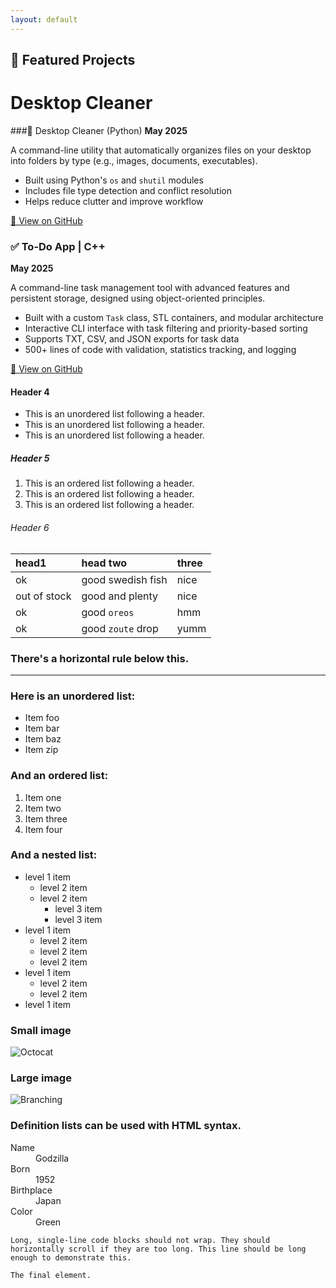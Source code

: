 ```yaml
---
layout: default
---
```

<!-- no manual header below -->

## 📁 Featured Projects

# Desktop Cleaner
###🧹 Desktop Cleaner (Python)
**May 2025**

A command-line utility that automatically organizes files on your desktop into folders by type (e.g., images, documents, executables).

- Built using Python's `os` and `shutil` modules
- Includes file type detection and conflict resolution
- Helps reduce clutter and improve workflow

[🔗 View on GitHub](https://github.com/huynh7978/Desktop_Cleaner)

### ✅ To-Do App | C++  
**May 2025**

A command-line task management tool with advanced features and persistent storage, designed using object-oriented principles.

- Built with a custom `Task` class, STL containers, and modular architecture  
- Interactive CLI interface with task filtering and priority-based sorting  
- Supports TXT, CSV, and JSON exports for task data  
- 500+ lines of code with validation, statistics tracking, and logging  

[🔗 View on GitHub](https://github.com/huynh7978/TODO-App)

#### Header 4

*   This is an unordered list following a header.
*   This is an unordered list following a header.
*   This is an unordered list following a header.

##### Header 5

1.  This is an ordered list following a header.
2.  This is an ordered list following a header.
3.  This is an ordered list following a header.

###### Header 6

| head1        | head two          | three |
|:-------------|:------------------|:------|
| ok           | good swedish fish | nice  |
| out of stock | good and plenty   | nice  |
| ok           | good `oreos`      | hmm   |
| ok           | good `zoute` drop | yumm  |

### There's a horizontal rule below this.

* * *

### Here is an unordered list:

*   Item foo
*   Item bar
*   Item baz
*   Item zip

### And an ordered list:

1.  Item one
1.  Item two
1.  Item three
1.  Item four

### And a nested list:

- level 1 item
  - level 2 item
  - level 2 item
    - level 3 item
    - level 3 item
- level 1 item
  - level 2 item
  - level 2 item
  - level 2 item
- level 1 item
  - level 2 item
  - level 2 item
- level 1 item

### Small image

![Octocat](https://github.githubassets.com/images/icons/emoji/octocat.png)

### Large image

![Branching](https://guides.github.com/activities/hello-world/branching.png)


### Definition lists can be used with HTML syntax.

<dl>
<dt>Name</dt>
<dd>Godzilla</dd>
<dt>Born</dt>
<dd>1952</dd>
<dt>Birthplace</dt>
<dd>Japan</dd>
<dt>Color</dt>
<dd>Green</dd>
</dl>

```
Long, single-line code blocks should not wrap. They should horizontally scroll if they are too long. This line should be long enough to demonstrate this.
```

```
The final element.
```

